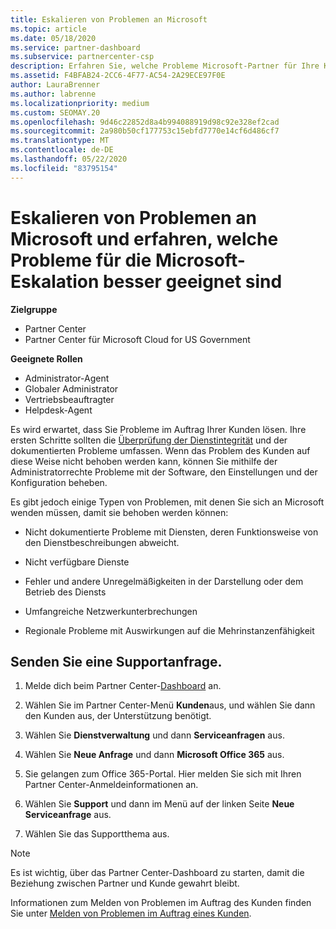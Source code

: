 ```yaml
---
title: Eskalieren von Problemen an Microsoft
ms.topic: article
ms.date: 05/18/2020
ms.service: partner-dashboard
ms.subservice: partnercenter-csp
description: Erfahren Sie, welche Probleme Microsoft-Partner für Ihre Kunden selbst lösen und welche Probleme Sie an Microsoft eskalieren müssen.
ms.assetid: F4BFAB24-2CC6-4F77-AC54-2A29ECE97F0E
author: LauraBrenner
ms.author: labrenne
ms.localizationpriority: medium
ms.custom: SEOMAY.20
ms.openlocfilehash: 9d46c22852d8a4b994088919d98c92e328ef2cad
ms.sourcegitcommit: 2a980b50cf177753c15ebfd7770e14cf6d486cf7
ms.translationtype: MT
ms.contentlocale: de-DE
ms.lasthandoff: 05/22/2020
ms.locfileid: "83795154"
---
```

# <a name="escalate-problems-to-microsoft-and-learn-which-issues-are-more-suited-to-microsoft-escalation"></a>Eskalieren von Problemen an Microsoft und erfahren, welche Probleme für die Microsoft-Eskalation besser geeignet sind  

**Zielgruppe**

- Partner Center
- Partner Center für Microsoft Cloud for US Government

**Geeignete Rollen**

- Administrator-Agent
- Globaler Administrator
- Vertriebsbeauftragter
- Helpdesk-Agent

Es wird erwartet, dass Sie Probleme im Auftrag Ihrer Kunden lösen. Ihre ersten Schritte sollten die [Überprüfung der Dienstintegrität](check-service-health.md) und der dokumentierten Probleme umfassen. Wenn das Problem des Kunden auf diese Weise nicht behoben werden kann, können Sie mithilfe der Administratorrechte Probleme mit der Software, den Einstellungen und der Konfiguration beheben.

Es gibt jedoch einige Typen von Problemen, mit denen Sie sich an Microsoft wenden müssen, damit sie behoben werden können:

- Nicht dokumentierte Probleme mit Diensten, deren Funktionsweise von den Dienstbeschreibungen abweicht.

- Nicht verfügbare Dienste

- Fehler und andere Unregelmäßigkeiten in der Darstellung oder dem Betrieb des Diensts

- Umfangreiche Netzwerkunterbrechungen

- Regionale Probleme mit Auswirkungen auf die Mehrinstanzenfähigkeit

## <a name="submit-a-support-request"></a>Senden Sie eine Supportanfrage.

1. Melde dich beim Partner Center-[Dashboard](https://partner.microsoft.com/dashboard) an.

2. Wählen Sie im Partner Center-Menü **Kunden**aus, und wählen Sie dann den Kunden aus, der Unterstützung benötigt.

3. Wählen Sie **Dienstverwaltung** und dann **Serviceanfragen** aus.

4. Wählen Sie **Neue Anfrage** und dann **Microsoft Office 365** aus.

5. Sie gelangen zum Office 365-Portal. Hier melden Sie sich mit Ihren Partner Center-Anmeldeinformationen an.

6. Wählen Sie **Support** und dann im Menü auf der linken Seite **Neue Serviceanfrage** aus.

7. Wählen Sie das Supportthema aus.

>[!NOTE]
>Es ist wichtig, über das Partner Center-Dashboard zu starten, damit die Beziehung zwischen Partner und Kunde gewahrt bleibt. 


Informationen zum Melden von Problemen im Auftrag des Kunden finden Sie unter [Melden von Problemen im Auftrag eines Kunden](report-problems-on-behalf-of-a-customer.md).

 

 




